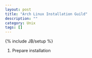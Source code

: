 ```yaml
---
layout: post
title: "Arch Linux Installation Guild"
description: ""
category: Unix
tags: []
---
```

{% include JB/setup %}
1. Prepare installation 
